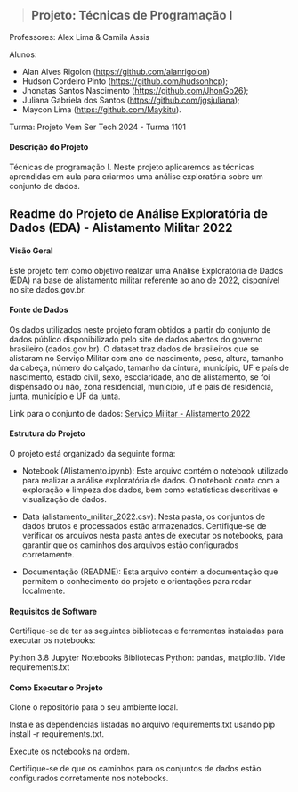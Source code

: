 > ## Projeto: Técnicas de Programação I
Professores: Alex Lima & Camila Assis

Alunos:
-  Alan Alves Rigolon (https://github.com/alanrigolon)
-  Hudson Cordeiro Pinto (https://github.com/hudsonhcp);
-  Jhonatas Santos Nascimento (https://github.com/JhonGb26);
-  Juliana Gabriela dos Santos (https://github.com/jgsjuliana);
-  Maycon Lima (https://github.com/Maykitu).

Turma: Projeto Vem Ser Tech 2024 - Turma 1101

#### Descrição do Projeto
Técnicas de programação I. Neste projeto aplicaremos as técnicas aprendidas em aula para criarmos uma análise exploratória sobre um conjunto de dados.


## Readme do Projeto de Análise Exploratória de Dados (EDA) - Alistamento Militar 2022

#### Visão Geral
Este projeto tem como objetivo realizar uma Análise Exploratória de Dados (EDA) na base de alistamento militar referente ao ano de 2022, disponível no site dados.gov.br.

#### Fonte de Dados
Os dados utilizados neste projeto foram obtidos a partir do conjunto de dados público disponibilizado pelo site de dados abertos do governo brasileiro (dados.gov.br). O dataset traz dados de brasileiros que se alistaram no Serviço Militar com ano de nascimento, peso, altura, tamanho da cabeça, número do calçado, tamanho da cintura, município, UF e país de nascimento, estado civil, sexo, escolaridade, ano de alistamento, se foi dispensado ou não, zona residencial, município, uf e país de residência, junta, município e UF da junta. 

Link para o conjunto de dados: [Serviço Militar - Alistamento 2022](https://dados.gov.br/dados/conjuntos-dados/servico-militar)

#### Estrutura do Projeto
O projeto está organizado da seguinte forma:

- Notebook (Alistamento.ipynb): Este arquivo contém o notebook utilizado para realizar a análise exploratória de dados. O notebook conta com a exploração e limpeza dos dados, bem como estatísticas descritivas e visualização de dados.

- Data (alistamento_militar_2022.csv): Nesta pasta, os conjuntos de dados brutos e processados estão armazenados. Certifique-se de verificar os arquivos nesta pasta antes de executar os notebooks, para garantir que os caminhos dos arquivos estão configurados corretamente.

- Documentação (README): Esta arquivo contém a documentação que permitem o conhecimento do projeto e orientações para rodar localmente.

#### Requisitos de Software
Certifique-se de ter as seguintes bibliotecas e ferramentas instaladas para executar os notebooks:

Python 3.8
Jupyter Notebooks
Bibliotecas Python: pandas, matplotlib. Vide requirements.txt


#### Como Executar o Projeto
Clone o repositório para o seu ambiente local.

Instale as dependências listadas no arquivo requirements.txt usando pip install -r requirements.txt.

Execute os notebooks na ordem.

Certifique-se de que os caminhos para os conjuntos de dados estão configurados corretamente nos notebooks.
